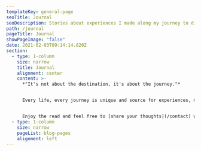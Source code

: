 ```yaml
---
templateKey: general-page
seoTitle: Journal
seoDescription: Stories about experiences I made along my journey to discover this planet.
path: /journal
pageTitle: Journal
showPageImage: "false"
date: 2021-02-03T09:14:14.820Z
section:
  - type: 1-column
    size: narrow
    title: Journal
    alignment: center
    content: >-
      *"It's not about the destination, it's about the journey."*


      Every life, every journey is unique and source for experiences, moments and stories. This journal is a place to record some of mine, to save them for a later time and to be helpful, inspiring or even entertaining for others to read. I share stories behind photos, tips, insights, personal development and my life - so to say thoughts that come up in my head.


      Enjoy the read and feel free to [share your thoughts](/contact) with me if you'd like to!
  - type: 1-column
    size: narrow
    pageList: blog-pages
    alignment: left
---
```

